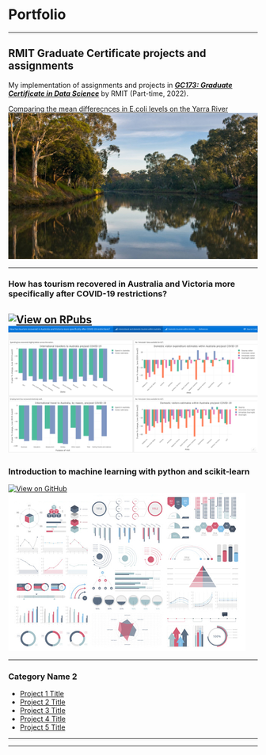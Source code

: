 # Portfolio

---

## RMIT Graduate Certificate projects and assignments  
My implementation of assignments and projects in [***GC173: Graduate Certificate in Data Science***](https://www.rmit.edu.au/study-with-us/levels-of-study/postgraduate-study/graduate-certificates/graduate-certificate-in-data-science-gc173) by RMIT (Part-time, 2022).

[Comparing the mean differecnces in E.coli levels on the Yarra River](https://rpubs.com/A-L-E-X/980767)
<img src="images/Upstream-view-Yarra-River-1920x1124.jpeg?raw=true"/>

---
### How has tourism recovered in Australia and Victoria more specifically after COVID-19 restrictions?
[![View on RPubs](https://img.shields.io/badge/RPubs-View_on_RPubs-orange?logo=75AADB)](https://rpubs.com/A-L-E-X/959638)
<img src="images/data dashboard_toursim Vic.png?raw=true"/>
---
### Introduction to machine learning with python and scikit-learn 
[![View on GitHub](https://img.shields.io/badge/GitHub-View_on_GitHub-blue?logo=GitHub)](https://github.com/alexmousse/Machine-learning-with-python)
<img src="images/dummy_thumbnail.jpg?raw=true"/>

---

### Category Name 2

- [Project 1 Title](http://example.com/)
- [Project 2 Title](http://example.com/)
- [Project 3 Title](http://example.com/)
- [Project 4 Title](http://example.com/)
- [Project 5 Title](http://example.com/)

---




---
<p style="font-size:11px">
<!-- Remove above link if you don't want to attibute -->
